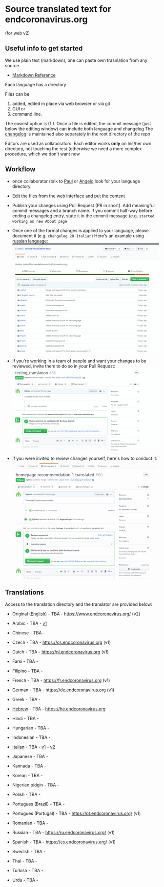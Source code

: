 # Source translated text for endcoronavirus.org

(for web v2)

## Useful info to get started

We use plain text (markdown), one can paste own trasnlation from any source.

* [Markdown Reference](https://guides.github.com/features/mastering-markdown/)

Each language has a directory

Files can be
 1. added, edited in place via web browser or via git
 2. GUI or
 3. command line.

The easiest option is (1.). Once a file is edited, the commit message (just below the editing window) can include both language and changelog
The [changelog](changelog.md) is maintained also separately in the root directory of the repo

Editors are used as collaborators. Each editor works **only** on his/her own directory, not touching the rest (otherwise we need a more complex procedure, which we don't want now

## Workflow
* once collaborator (talk to [Paul](paulghaddad) or [Angelo](aprossi) look for your language directory.
* Edit the files from the web interface and put the content
* Publish your changes using Pull Request (PR in short). Add meaningful commit messages and a branch name. If you commit half-way before ending a changelog entry, state it in the commit message (e.g. ```started working on new About page```
* Once one of the formal changes is applied to your language, please document it (e.g. ```changelog 20 Italian```)
Here's an example using russian language:
![](./gh-tutorials/making-changes.gif)

* If you're working in a team of people and want your changes to be reviewed, invite them to do so in your Pull Request:
![](./gh-tutorials/adding-reviewers.gif)

* If you were invited to review changes yourself, here's how to conduct it:
![](./gh-tutorials/PR-review.gif)

## Translations

Access to the translation directory and the translator are provided below:

* Original ([English](0_english_source)) - TBA - https://www.endcoronavirus.org/ (v2)

* Arabic - TBA - [v1](https://ar.endcoronavirus.org)
* Chinese - TBA -
* Czech - TBA - https://cs.endcoronavirus.org (v1)
* Dutch - TBA - https://nl.endcoronavirus.org (v1)
* Farsi - TBA -
* Filipino - TBA -
* French - TBA - https://fr.endcoronavirus.org (v1)
* German - TBA - https://de.endcoronavirus.org (v1)
* Greek - TBA -
* [Hebrew](hebrew) - TBA - https://he.endcoronavirus.org
* Hindi - TBA -
* Hungarian - TBA -
* Indonesian - TBA -
* [Italian](italian) - TBA -  [v1](https://it.endcoronavirus.org) - [v2](https://www.endcoronavirus.org/home/italian)
* Japanese - TBA -
* Kannada - TBA -
* Korean - TBA -
* Nigerian pidgin - TBA -
* Polish - TBA -
* Portugues (Brazil) - TBA -
* Portugues (Portugal) - TBA - https://pt.endcoronavirus.org/ (v1)
* Romanian - TBA -
* Russian - TBA - https://ru.endcoronavirus.org/ (v1)
* Spanish - TBA - https://es.endcoronavirus.org/ (v1)
* Swedish - TBA -
* Thai - TBA -
* Turkish - TBA -
* Urdu - TBA -
